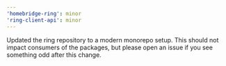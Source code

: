```yaml
---
'homebridge-ring': minor
'ring-client-api': minor
---
```


Updated the ring repository to a modern monorepo setup. This should not impact consumers of the packages, but please open an issue if you see something odd after this change.
